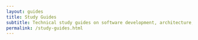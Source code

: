 ```yaml
---
layout: guides
title: Study Guides
subtitle: Technical study guides on software development, architecture, and more
permalink: /study-guides.html
---
```


